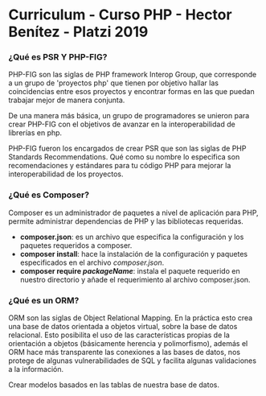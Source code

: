 # Curriculum - Curso PHP - Hector Benítez - Platzi 2019

### ¿Qué es PSR Y PHP-FIG?

PHP-FIG son las siglas de PHP framework Interop Group, que corresponde a un grupo de 'proyectos php' que tienen por objetivo hallar las coincidencias entre esos proyectos y encontrar formas en las que puedan trabajar mejor de manera conjunta.

De una manera más básica, un grupo de programadores se unieron para crear PHP-FIG con el objetivos de avanzar en la interoperabilidad de librerías en php.

PHP-FIG fueron los encargados de crear PSR que son las siglas de PHP Standards Recommendations. Qué como su nombre lo especifica son recomendaciones y estándares para tu código PHP para mejorar la interoperabilidad de los proyectos.

### ¿Qué es Composer?
Composer es un administrador de paquetes a nivel de aplicación para PHP, permite administrar dependencias de PHP y las bibliotecas requeridas.

- **composer.json**: es un archivo que especifica la configuración y los paquetes requeridos a composer.
- **composer install**: hace la instalación de la configuración y paquetes especificados en el archivo _composer.json_.
- **composer require _packageName_**: instala el paquete requerido en nuestro directorio y añade el requerimiento al archivo composer.json.

### ¿Qué es un ORM?
ORM son las siglas de Object Relational Mapping. En la práctica esto crea una base de datos orientada a objetos virtual, sobre la base de datos relacional. Esto posibilita el uso de las características propias de la orientación a objetos (básicamente herencia y polimorfismo), además el ORM hace más transparente las conexiones a las bases de datos, nos protege de algunas vulnerabilidades de SQL y facilita algunas validaciones a la información.

Crear modelos basados en las tablas de nuestra base de datos.